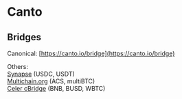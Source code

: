 # Canto

## Bridges

Canonical: [https://canto.io/bridge](https://canto.io/bridge)

Others:\
[Synapse](bridges.md#synapse) (USDC, USDT)\
[Multichain.org](bridges.md#multichain.org) (ACS, multiBTC)\
[Celer cBridge](bridges.md#celer-cbridge) (BNB, BUSD, WBTC)

